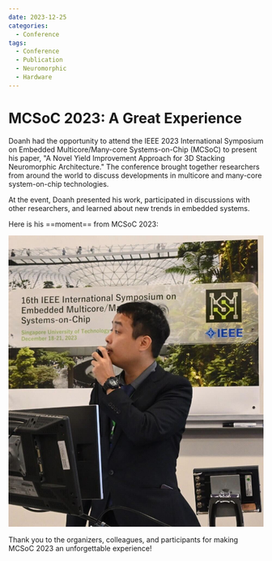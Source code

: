 ```yaml
---
date: 2023-12-25
categories:
  - Conference
tags:
  - Conference
  - Publication
  - Neuromorphic
  - Hardware
---
```


# MCSoC 2023: A Great Experience
Doanh had the opportunity to attend the IEEE 2023 International Symposium on Embedded Multicore/Many-core Systems-on-Chip (MCSoC) to present his paper, "A Novel Yield Improvement Approach for 3D Stacking Neuromorphic Architecture." The conference brought together researchers from around the world to discuss developments in multicore and many-core system-on-chip technologies.
<!-- more -->

At the event, Doanh presented his work, participated in discussions with other researchers, and learned about new trends in embedded systems.

Here is his ==moment== from MCSoC 2023:


![Doanh presenting his paper](imgs/2023/12/2023-12-MCSoC-Doanh-1.jpg "Doanh at MCSoC 2023")


Thank you to the organizers, colleagues, and participants for making MCSoC 2023 an unforgettable experience!

